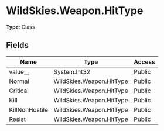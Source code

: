 ﻿# WildSkies.Weapon.HitType

**Type**: Class

## Fields

| Name | Type | Access |
|------|------|--------|
| value__ | System.Int32 | Public |
| Normal | WildSkies.Weapon.HitType | Public |
| Critical | WildSkies.Weapon.HitType | Public |
| Kill | WildSkies.Weapon.HitType | Public |
| KillNonHostile | WildSkies.Weapon.HitType | Public |
| Resist | WildSkies.Weapon.HitType | Public |

